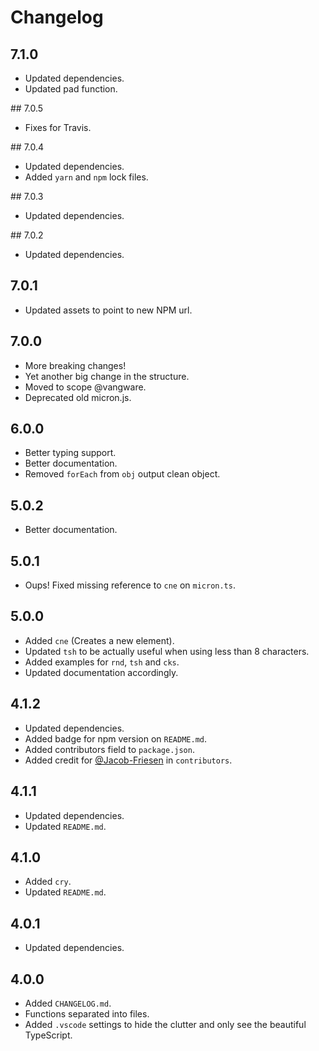 # Changelog

## 7.1.0

- Updated dependencies.
- Updated pad function.

## 7.0.5

- Fixes for Travis.

## 7.0.4

- Updated dependencies.
- Added `yarn` and `npm` lock files.

## 7.0.3

- Updated dependencies.

## 7.0.2

- Updated dependencies.

## 7.0.1

- Updated assets to point to new NPM url.

## 7.0.0

- More breaking changes!
- Yet another big change in the structure.
- Moved to scope @vangware.
- Deprecated old micron.js.

## 6.0.0

- Better typing support.
- Better documentation.
- Removed `forEach` from `obj` output clean object.

## 5.0.2

- Better documentation.

## 5.0.1

- Oups! Fixed missing reference to `cne` on `micron.ts`.

## 5.0.0

- Added `cne` (Creates a new element).
- Updated `tsh` to be actually useful when using less than 8 characters.
- Added examples for `rnd`, `tsh` and `cks`.
- Updated documentation accordingly.

## 4.1.2

- Updated dependencies.
- Added badge for npm version on `README.md`.
- Added contributors field to `package.json`.
- Added credit for [@Jacob-Friesen](https://github.com/Jacob-Friesen) in `contributors`.

## 4.1.1

- Updated dependencies.
- Updated `README.md`.

## 4.1.0

- Added `cry`.
- Updated `README.md`.

## 4.0.1

- Updated dependencies.

## 4.0.0

- Added `CHANGELOG.md`.
- Functions separated into files.
- Added `.vscode` settings to hide the clutter and only see the beautiful TypeScript.
